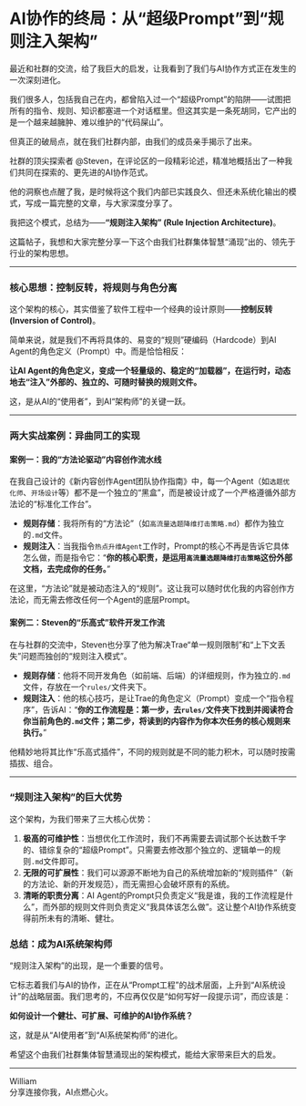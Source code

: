 # AI协作的终局：从“超级Prompt”到“规则注入架构”

最近和社群的交流，给了我巨大的启发，让我看到了我们与AI协作方式正在发生的一次深刻进化。

我们很多人，包括我自己在内，都曾陷入过一个“超级Prompt”的陷阱——试图把所有的指令、规则、知识都塞进一个对话框里。但这其实是一条死胡同，它产出的是一个越来越臃肿、难以维护的“代码屎山”。

但真正的破局点，就在我们社群内部，由我们的成员亲手揭示了出来。

社群的顶尖探索者 @Steven，在评论区的一段精彩论述，精准地概括出了一种我们共同在探索的、更先进的AI协作范式。

他的洞察也点醒了我，是时候将这个我们内部已实践良久、但还未系统化输出的模式，写成一篇完整的文章，与大家深度分享了。

我把这个模式，总结为——**“规则注入架构” (Rule Injection Architecture)**。

这篇帖子，我想和大家完整分享一下这个由我们社群集体智慧“涌现”出的、领先于行业的架构思想。

---

### **核心思想：控制反转，将规则与角色分离**

这个架构的核心，其实借鉴了软件工程中一个经典的设计原则——**控制反转 (Inversion of Control)**。

简单来说，就是我们不再将具体的、易变的“规则”硬编码（Hardcode）到AI Agent的角色定义（Prompt）中。而是恰恰相反：

**让AI Agent的角色定义，变成一个轻量级的、稳定的“加载器”，在运行时，动态地去“注入”外部的、独立的、可随时替换的规则文件。**

这，是从AI的“使用者”，到AI“架构师”的关键一跃。

---

### **两大实战案例：异曲同工的实现**

#### **案例一：我的“方法论驱动”内容创作流水线**

在我自己设计的《新内容创作Agent团队协作指南》中，每一个Agent（如`选题优化师`、`开场设计`等）都不是一个独立的“黑盒”，而是被设计成了一个严格遵循外部方法论的“标准化工作台”。

*   **规则存储**：我将所有的“方法论”（如`高流量选题降维打击策略.md`）都作为独立的`.md`文件。
*   **规则注入**：当我指令`热点升维Agent`工作时，Prompt的核心不再是告诉它具体怎么做，而是指令它：“**你的核心职责，是运用`高流量选题降维打击策略`这份外部文档，去完成你的任务。**”

在这里，“方法论”就是被动态注入的“规则”。这让我可以随时优化我的内容创作方法论，而无需去修改任何一个Agent的底层Prompt。

#### **案例二：Steven的“乐高式”软件开发工作流**

在与社群的交流中，Steven也分享了他为解决Trae“单一规则限制”和“上下文丢失”问题而独创的“规则注入模式”。

*   **规则存储**：他将不同开发角色（如前端、后端）的详细规则，作为独立的`.md`文件，存放在一个`rules/`文件夹下。
*   **规则注入**：他的核心技巧，是让Trae的角色定义（Prompt）变成一个“指令程序”，告诉AI：“**你的工作流程是：第一步，去`rules/`文件夹下找到并阅读符合你当前角色的`.md`文件；第二步，将读到的内容作为你本次任务的核心规则来执行。**”

他精妙地将其比作“乐高式插件”，不同的规则就是不同的能力积木，可以随时按需插拔、组合。

---

### **“规则注入架构”的巨大优势**

这个架构，为我们带来了三大核心优势：

1.  **极高的可维护性**：当想优化工作流时，我们不再需要去调试那个长达数千字的、错综复杂的“超级Prompt”。只需要去修改那个独立的、逻辑单一的规则`.md`文件即可。
2.  **无限的可扩展性**：我们可以源源不断地为自己的系统增加新的“规则插件”（新的方法论、新的开发规范），而无需担心会破坏原有的系统。
3.  **清晰的职责分离**：AI Agent的Prompt只负责定义“我是谁，我的工作流程是什么”，而外部的规则文件则负责定义“我具体该怎么做”。这让整个AI协作系统变得前所未有的清晰、健壮。

### **总结：成为AI系统架构师**

“规则注入架构”的出现，是一个重要的信号。

它标志着我们与AI的协作，正在从“Prompt工程”的战术层面，上升到“AI系统设计”的战略层面。我们思考的，不应再仅仅是“如何写好一段提示词”，而应该是：

**如何设计一个健壮、可扩展、可维护的AI协作系统？**

这，就是从“AI使用者”到“AI系统架构师”的进化。

希望这个由我们社群集体智慧涌现出的架构模式，能给大家带来巨大的启发。

---
William \
分享连接你我，AI点燃心火。 